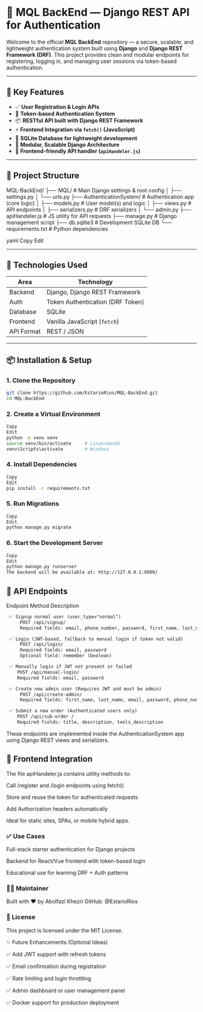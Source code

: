 # 🔐 MQL BackEnd — Django REST API for Authentication

Welcome to the official **MQL BackEnd** repository — a secure, scalable, and lightweight authentication system built using **Django** and **Django REST Framework (DRF)**. This project provides clean and modular endpoints for registering, logging in, and managing user sessions via token-based authentication.

---

## 🚀 Key Features

- ✅ **User Registration & Login APIs**
- 🔐 **Token-based Authentication System**
- 📦 **RESTful API built with Django REST Framework**
- ⚡ **Frontend Integration via `fetch()` (JavaScript)**
- 🧱 **SQLite Database for lightweight development**
- 🔧 **Modular, Scalable Django Architecture**
- 📁 **Frontend-friendly API handler (`apiHandeler.js`)**

---

## 📂 Project Structure

MQL-BackEnd/
├── MQL/ # Main Django settings & root config
│ ├── settings.py
│ └── urls.py
├── AuthenticationSystem/ # Authentication app (core logic)
│ ├── models.py # User model(s) and logic
│ ├── views.py # API endpoints
│ ├── serializers.py # DRF serializers
│ └── admin.py
├── apiHandeler.js # JS utility for API requests
├── manage.py # Django management script
├── db.sqlite3 # Development SQLite DB
└── requirements.txt # Python dependencies

yaml
Copy
Edit

---

## 🧠 Technologies Used

| Area        | Technology                     |
|-------------|---------------------------------|
| Backend     | Django, Django REST Framework   |
| Auth        | Token Authentication (DRF Token)|
| Database    | SQLite                          |
| Frontend    | Vanilla JavaScript (`fetch`)    |
| API Format  | REST / JSON                     |

---

## 📦 Installation & Setup

### 1. Clone the Repository

```bash
git clone https://github.com/EstarioRios/MQL-BackEnd.git
cd MQL-BackEnd
```
### 2. Create a Virtual Environment
```bash
Copy
Edit
python -m venv venv
source venv/bin/activate     # Linux/macOS
venv\Scripts\activate        # Windows
```
### 4. Install Dependencies
```bash
Copy
Edit
pip install -r requirements.txt
```
### 5. Run Migrations
```bash
Copy
Edit
python manage.py migrate
```
### 6. Start the Development Server
```bash
Copy
Edit
python manage.py runserver
The backend will be available at: http://127.0.0.1:8000/
```

## 🔌 API Endpoints
Endpoint	Method	Description
```txt
 ✅ Signup normal user (user_type="normal")
     POST /api/signup/
     Required fields: email, phone_number, password, first_name, last_name

 ✅ Login (JWT-based, fallback to manual login if token not valid)
     POST /api/login/
     Required fields: email, password
     Optional field: remember (boolean)

 ✅ Manually login if JWT not present or failed
    POST /api/manual-login/
    Required fields: email, password

 ✅ Create new admin user (Requires JWT and must be admin)
     POST /api/create-admin/
     Required fields: first_name, last_name, email, password, phone_number

 ✅ Submit a new order (Authenticated users only)
    POST /api/sub-order /
    Required fields: title, description, tools_description
```
These endpoints are implemented inside the AuthenticationSystem app using Django REST views and serializers.

## 🧪 Frontend Integration
The file apiHandeler.js contains utility methods to:

Call /register and /login endpoints using fetch()

Store and reuse the token for authenticated requests

Add Authorization headers automatically

Ideal for static sites, SPAs, or mobile hybrid apps.

### ✅ Use Cases
Full-stack starter authentication for Django projects

Backend for React/Vue frontend with token-based login

Educational use for learning DRF + Auth patterns

### 👨‍💻 Maintainer
Built with ❤️ by Abolfazl Khezri
GitHub: @EstarioRios

### 📃 License
This project is licensed under the MIT License.

✨ Future Enhancements (Optional Ideas)

✅ Add JWT support with refresh tokens

✅ Email confirmation during registration

✅ Rate limiting and login throttling

✅ Admin dashboard or user management panel

✅ Docker support for production deployment

